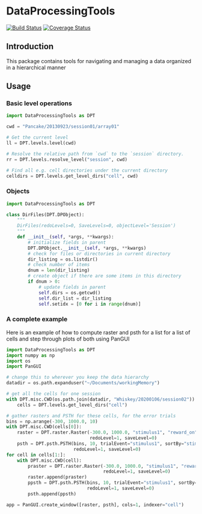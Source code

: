 # DataProcessingTools

[![Build Status](https://travis-ci.com/grero/DataProcessingTools.svg?branch=master)](https://travis-ci.com/grero/DataProcessingTools)
[![Coverage Status](https://coveralls.io/repos/github/grero/DataProcessingTools/badge.svg?branch=master)](https://coveralls.io/github/grero/DataProcessingTools?branch=master)

## Introduction
This package contains tools for navigating and managing a data organized in a hierarchical manner

## Usage

### Basic level operations
```python
import DataProcessingTools as DPT

cwd = "Pancake/20130923/session01/array01"

# Get the current level
ll = DPT.levels.level(cwd)

# Resolve the relative path from `cwd` to the `session` directory.
rr = DPT.levels.resolve_level("session", cwd)

# Find all e.g. cell directories under the current directory
celldirs = DPT.levels.get_level_dirs("cell", cwd)
```

### Objects
```python
import DataProcessingTools as DPT

class DirFiles(DPT.DPObject):
    """
    DirFiles(redoLevels=0, SaveLevels=0, objectLevel='Session')
    """
    def __init__(self, *args, **kwargs):
        # initialize fields in parent
        DPT.DPObject.__init__(self, *args, **kwargs)
        # check for files or directories in current directory
        dir_listing = os.listdir()
        # check number of items
        dnum = len(dir_listing)
        # create object if there are some items in this directory
        if dnum > 0:
            # update fields in parent
            self.dirs = os.getcwd()
            self.dir_list = dir_listing
            self.setidx = [0 for i in range(dnum)] 
```

### A complete example
Here is an example of how to compute raster and psth for a list for a list of
cells and step through plots of both using PanGUI

```python
import DataProcessingTools as DPT
import numpy as np
import os
import PanGUI

# change this to wherever you keep the data hierarchy
datadir = os.path.expanduser("~/Documents/workingMemory")

# get all the cells for one session
with DPT.misc.CWD(os.path.join(datadir, "Whiskey/20200106/session02")):
    cells = DPT.levels.get_level_dirs("cell")

# gather rasters and PSTH for these cells, for the error trials
bins = np.arange(-300, 1000.0, 10)
with DPT.misc.CWD(cells[0]):
    raster = DPT.raster.Raster(-300.0, 1000.0, "stimulus1", "reward_on", "stimulus1",
                               redoLevel=1, saveLevel=0)
    psth = DPT.psth.PSTH(bins, 10, trialEvent="stimulus1", sortBy="stimulus1", trialType="reward_on",
                         redoLevel=1, saveLevel=0)
for cell in cells[1:]:
    with DPT.misc.CWD(cell):
        praster = DPT.raster.Raster(-300.0, 1000.0, "stimulus1", "reward_on", "stimulus1",
                                    redoLevel=1, saveLevel=0)
        raster.append(praster)
        ppsth = DPT.psth.PSTH(bins, 10, trialEvent="stimulus1", sortBy="stimulus1", trialType="reward_on",
                              redoLevel=1, saveLevel=0)
        psth.append(ppsth)

app = PanGUI.create_window([raster, psth], cols=1, indexer="cell")
```
